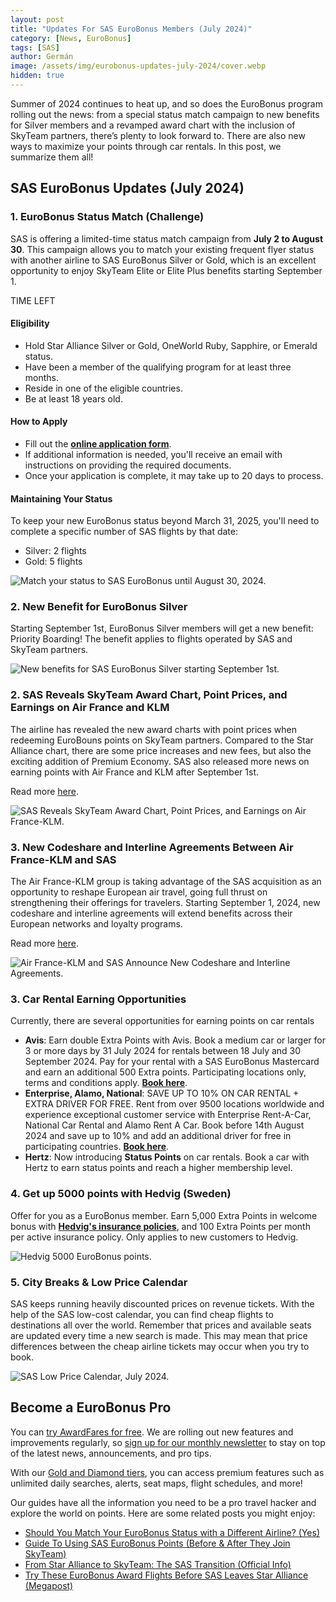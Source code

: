 ```yaml
---
layout: post
title: "Updates For SAS EuroBonus Members (July 2024)"
category: [News, EuroBonus]
tags: [SAS]
author: Germán
image: /assets/img/eurobonus-updates-july-2024/cover.webp
hidden: true
---
```


Summer of 2024 continues to heat up, and so does the EuroBonus program rolling out the news: from a special status match campaign to new benefits for Silver members and a revamped award chart with the inclusion of SkyTeam partners, there’s plenty to look forward to. There are also new ways to maximize your points through car rentals. In this post, we summarize them all!

## SAS EuroBonus Updates (July 2024)

### 1. EuroBonus Status Match (Challenge)

SAS is offering a limited-time status match campaign from **July 2 to August 30**. This campaign allows you to match your existing frequent flyer status with another airline to SAS EuroBonus Silver or Gold, which is an excellent opportunity to enjoy SkyTeam Elite or Elite Plus benefits starting September 1.

<div data-countdown="2024-08-30T22:59:00.000+02:00">
  TIME LEFT
</div>

#### Eligibility

* Hold Star Alliance Silver or Gold, OneWorld Ruby, Sapphire, or Emerald status.
* Have been a member of the qualifying program for at least three months.
* Reside in one of the eligible countries.
* Be at least 18 years old.

#### How to Apply

* Fill out the [**online application form**](https://statusmatch.flysas.com/).
* If additional information is needed, you'll receive an email with instructions on providing the required documents.
* Once your application is complete, it may take up to 20 days to process.

#### Maintaining Your Status

To keep your new EuroBonus status beyond March 31, 2025, you'll need to complete a specific number of SAS flights by that date:

* Silver: 2 flights
* Gold: 5 flights

<img src="../assets/img/eurobonus-updates-july-2024/eb-status-match.webp" alt="Match your status to SAS EuroBonus until August 30, 2024." class="noborder"/> 

### 2. New Benefit for EuroBonus Silver

Starting September 1st, EuroBonus Silver members will get a new benefit: Priority Boarding! The benefit applies to flights operated by SAS and SkyTeam partners.

<img src="../assets/img/eurobonus-updates-july-2024/eb-silver.webp" alt="New benefits for SAS EuroBonus Silver starting September 1st." class="noborder"/> 

### 2. SAS Reveals SkyTeam Award Chart, Point Prices, and Earnings on Air France and KLM

The airline has revealed the new award charts with point prices when redeeming EuroBouns points on SkyTeam partners. Compared to the Star Alliance chart, there are some price increases and new fees, but also the exciting addition of Premium Economy. SAS also released more news on earning points with Air France and KLM after September 1st.

Read more [here](https://blog.awardfares.com/sas-skyteam-award-chart/).

<img src="../assets/img/sas-skyteam-award-chart/cover.webp" alt="SAS Reveals SkyTeam Award Chart, Point Prices, and Earnings on Air France-KLM." class="noborder"/>

### 3. New Codeshare and Interline Agreements Between Air France-KLM and SAS 

The Air France-KLM group is taking advantage of the SAS acquisition as an opportunity to reshape European air travel, going full thrust on strengthening their offerings for travelers. Starting September 1, 2024, new codeshare and interline agreements will extend benefits across their European networks and loyalty programs.

Read more [here](https://blog.awardfares.com/af-klm-sas-codeshare/).

<img src="../assets/img/af-klm-sas-codeshare/cover.webp" alt="Air France-KLM and SAS Announce New Codeshare and Interline Agreements." class="noborder"/>

### 3. Car Rental Earning Opportunities

Currently, there are several opportunities for earning points on car rentals

* **Avis**: Earn double Extra Points with Avis. Book a medium car or larger for 3 or more days by 31 July 2024 for rentals between 18 July and 30 September 2024. Pay for your rental with a SAS EuroBonus Mastercard and earn an additional 500 Extra points. Participating locations only, terms and conditions apply. [**Book  here**](https://www.flysas.com/en/book/carrental/?ptid=125.15).
* **Enterprise, Alamo, National**: SAVE UP TO 10% ON CAR RENTAL + EXTRA DRIVER FOR FREE. Rent from over 9500 locations worldwide and experience exceptional customer service with Enterprise Rent-A-Car, National Car Rental and Alamo Rent A Car. Book before 14th August 2024 and save up to 10% and add an additional driver for free in participating countries. [**Book here**](https://www.flysas.com/en/book/carrental/?ptid=125.16).
* **Hertz**: Now introducing **Status Points** on car rentals. Book a car with Hertz to earn status points and reach a higher membership level.

### 4. Get up 5000 points with Hedvig (Sweden)

Offer for you as a EuroBonus member. Earn 5,000 Extra Points in welcome bonus with [**Hedvig's insurance policies**](https://www.hedvig.com/se/partner/sas-eurobonus), and 100 Extra Points per month per active insurance policy. Only applies to new customers to Hedvig.

<img src="../assets/img/eurobonus-updates-july-2024/hedvig.webp" alt="Hedvig 5000 EuroBonus points." class="noborder"/> 

### 5. City Breaks & Low Price Calendar

SAS keeps running heavily discounted prices on revenue tickets. With the help of the SAS low-cost calendar, you can find cheap flights to destinations all over the world. Remember that prices and available seats are updated every time a new search is made. This may mean that price differences between the cheap airline tickets may occur when you try to book.

<img src="../assets/img/eurobonus-updates-july-2024/low-price-calendar-july.webp" alt="SAS Low Price Calendar, July 2024." class="noborder"/> 

## Become a EuroBonus Pro

You can [try AwardFares for free](https://awardfares.com/). We are rolling out new features and improvements regularly, so [sign up for our monthly newsletter](https://awardfares.com/newsletter) to stay on top of the latest news, announcements, and pro tips.

With our [Gold and Diamond tiers](https://awardfares.com/pricing), you can access premium features such as unlimited daily searches, alerts, seat maps, flight schedules, and more!

Our guides have all the information you need to be a pro travel hacker and explore the world on points. Here are some related posts you might enjoy:

- [Should You Match Your EuroBonus Status with a Different Airline? (Yes)](https://blog.awardfares.com/eurobonus-status-match/)
- [Guide To Using SAS EuroBonus Points (Before & After They Join SkyTeam)](https://blog.awardfares.com/eurobonus-guide/)
- [From Star Alliance to SkyTeam: The SAS Transition (Official Info)](https://blog.awardfares.com/sas-transition-to-skyteam/)
- [Try These EuroBonus Award Flights Before SAS Leaves Star Alliance (Megapost)](https://blog.awardfares.com/eurobonus-star-alliance-awards/)

<script src="/assets/js/countdown.js"></script>